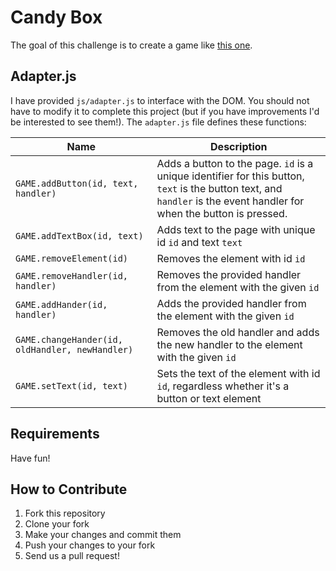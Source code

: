 # Candy Box

The goal of this challenge is to create a game like [this one](http://candies.aniwey.net/).

## Adapter.js

I have provided `js/adapter.js` to interface with the DOM. You should not have to modify it to complete this project (but if you have improvements I'd be interested to see them!). The `adapter.js` file defines these functions:

| Name | Description |
|------|-------------|
| `GAME.addButton(id, text, handler)` | Adds a button to the page. `id` is a unique identifier for this button, `text` is the button text, and `handler` is the event handler for when the button is pressed. |
| `GAME.addTextBox(id, text)` | Adds text to the page with unique id `id` and text `text` |
| `GAME.removeElement(id)` | Removes the element with id `id` |
| `GAME.removeHandler(id, handler)` | Removes the provided handler from the element with the given `id` |
| `GAME.addHander(id, handler)` | Adds the provided handler from the element with the given `id` |
| `GAME.changeHander(id, oldHandler, newHandler)` | Removes the old handler and adds the new handler to the element with the given `id` |
| `GAME.setText(id, text)` | Sets the text of the element with id `id`, regardless whether it's a button or text element |

## Requirements

Have fun!

## How to Contribute

1. Fork this repository
2. Clone your fork
3. Make your changes and commit them
4. Push your changes to your fork
5. Send us a pull request!

